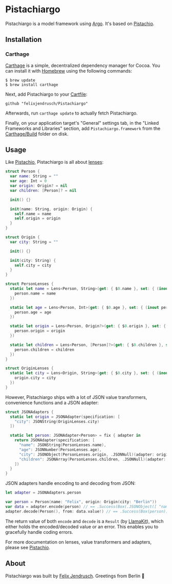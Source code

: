 # Pistachiargo

Pistachiargo is a model framework using [Argo](https://github.com/thoughtbot/Argo). It's based on [Pistachio](https://github.com/felixjendrusch/Pistachio).

## Installation

### Carthage

[Carthage](https://github.com/Carthage/Carthage) is a simple, decentralized dependency manager for Cocoa. You can install it with [Homebrew](http://brew.sh) using the following commands:

```
$ brew update
$ brew install carthage
```

Next, add Pistachiargo to your [Cartfile](https://github.com/Carthage/Carthage/blob/master/Documentation/Artifacts.md#cartfile):

```
github "felixjendrusch/Pistachiargo"
```

Afterwards, run `carthage update` to actually fetch Pistachiargo.

Finally, on your application target's "General" settings tab, in the "Linked Frameworks and Libraries" section, add `Pistachiargo.framework` from the [Carthage/Build](https://github.com/Carthage/Carthage/blob/master/Documentation/Artifacts.md#carthagebuild) folder on disk.

## Usage

Like [Pistachio](https://github.com/felixjendrusch/Pistachio), Pistachiargo is all about [lenses](http://chris.eidhof.nl/posts/lenses-in-swift.html):

```swift
struct Person {
  var name: String = ""
  var age: Int = 0
  var origin: Origin? = nil
  var children: [Person]? = nil

  init() {}

  init(name: String, origin: Origin) {
    self.name = name
    self.origin = origin
  }
}
```

```swift
struct Origin {
  var city: String = ""

  init() {}

  init(city: String) {
    self.city = city
  }
}
```

```swift
struct PersonLenses {
  static let name = Lens<Person, String>(get: { $0.name }, set: { (inout person: Person, name) in
    person.name = name
  })

  static let age = Lens<Person, Int>(get: { $0.age }, set: { (inout person: Person, age) in
    person.age = age
  })

  static let origin = Lens<Person, Origin?>(get: { $0.origin }, set: { (inout person: Person, origin) in
    person.origin = origin
  })

  static let children = Lens<Person, [Person]?>(get: { $0.children }, set: { (inout person: Person, children) in
    person.children = children
  })
}
```

```swift
struct OriginLenses {
  static let city = Lens<Origin, String>(get: { $0.city }, set: { (inout origin: Origin, city) in
    origin.city = city
  })
}
```

However, Pistachiargo ships with a lot of JSON value transformers, convenience functions and a JSON adapter:

```swift
struct JSONAdapters {
  static let origin = JSONAdapter(specification: [
    "city": JSONString(OriginLenses.city)
  ])

  static let person: JSONAdapter<Person> = fix { adapter in
    return JSONAdapter(specification: [
      "name": JSONString(PersonLenses.name),
      "age": JSONNumber(PersonLenses.age),
      "city": JSONObject(PersonLenses.origin, .JSONNull)(adapter: origin, model: Origin()),
      "children": JSONArray(PersonLenses.children, .JSONNull)(adapter: adapter, model: Person())
    ])
  }
}
```

JSON adapters handle encoding to and decoding from JSON:

```swift
let adapter = JSONAdapters.person

var person = Person(name: "Felix", origin: Origin(city: "Berlin"))
var data = adapter.encode(person) // == .Success(Box(.JSONObject([ "name": .JSONString("Seb"), "origin": .JSONObject([ "city": .JSONString("Berlin") ]) ])))
adapter.decode(Person(), from: data.value!) // == .Success(Box(person))
```

The return value of both `encode` and `decode` is a `Result` (by [LlamaKit](https://github.com/LlamaKit/LlamaKit)), which either holds the encoded/decoded value or an error. This enables you to gracefully handle coding errors.

For more documentation on lenses, value transformers and adapters, please see [Pistachio](https://github.com/felixjendrusch/Pistachio).

## About

Pistachiargo was built by [Felix Jendrusch](http://felixjendrusch.is). Greetings from Berlin :wave:
